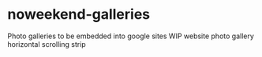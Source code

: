 # noweekend-galleries
Photo galleries to be embedded into google sites
WIP website photo gallery horizontal scrolling strip
